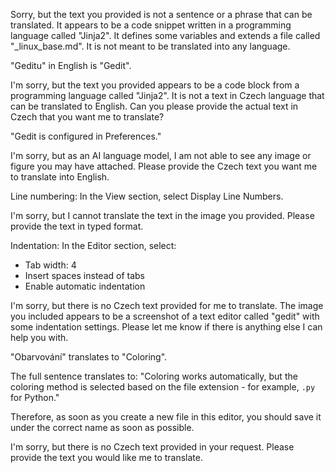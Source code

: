 Sorry, but the text you provided is not a sentence or a phrase that can be translated. It appears to be a code snippet written in a programming language called "Jinja2". It defines some variables and extends a file called "_linux_base.md". It is not meant to be translated into any language.

"Geditu" in English is "Gedit".

I'm sorry, but the text you provided appears to be a code block from a programming language called "Jinja2". It is not a text in Czech language that can be translated to English. Can you please provide the actual text in Czech that you want me to translate?

"Gedit is configured in Preferences."

I'm sorry, but as an AI language model, I am not able to see any image or figure you may have attached. Please provide the Czech text you want me to translate into English.

Line numbering: In the View section, select Display Line Numbers.

I'm sorry, but I cannot translate the text in the image you provided. Please provide the text in typed format.

Indentation: In the Editor section, select:

* Tab width: 4
* Insert spaces instead of tabs
* Enable automatic indentation

I'm sorry, but there is no Czech text provided for me to translate. The image you included appears to be a screenshot of a text editor called "gedit" with some indentation settings. Please let me know if there is anything else I can help you with.

"Obarvování" translates to "Coloring".

The full sentence translates to: "Coloring works automatically, but the coloring method is selected based on the file extension - for example, `.py` for Python."

Therefore, as soon as you create a new file in this editor, you should save it under the correct name as soon as possible.

I'm sorry, but there is no Czech text provided in your request. Please provide the text you would like me to translate.